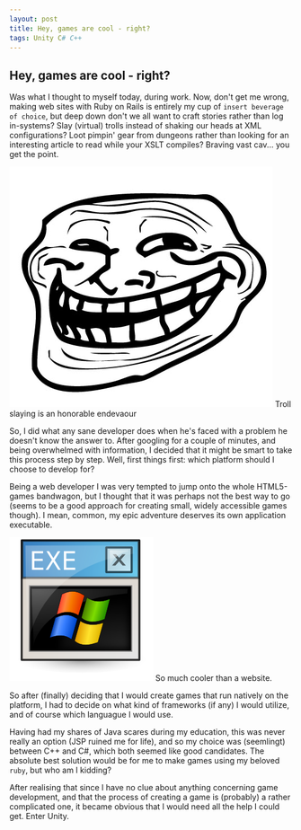 ```yaml
---
layout: post
title: Hey, games are cool - right?
tags: Unity C# C++
---
```


## Hey, games are cool - right?

Was what I thought to myself today, during work. Now, don't get me wrong, making web sites with Ruby on Rails is
entirely my cup of `insert beverage of choice`, but deep down don't we all want to craft stories rather than
log in-systems? Slay (virtual) trolls instead of shaking our heads at XML configurations? Loot pimpin' gear from dungeons
rather than looking for an interesting article to read while your XSLT compiles? Braving vast cav... you get the point.

![Troll](/assets/images/posts/troll.jpg)
<span class="image-text">Troll slaying is an honorable endevaour</span>

So, I did what any sane developer does when he's faced with a problem he doesn't know the answer to. After googling for a couple of minutes, and being overwhelmed with information, I decided that it might be smart to take this process step by step. Well, first things first: which platform should I choose to develop for?

Being a web developer I was very tempted to jump onto the whole HTML5-games bandwagon, but I thought that it was perhaps not the best way to go (seems to be a good approach for creating small, widely accessible games though). I mean, common, my epic adventure deserves its own application executable.

![Troll](/assets/images/posts/exe.png)
<span class="image-text">So much cooler than a website.</span>

So after (finally) deciding that I would create games that run natively on the platform, I had to decide on what kind of frameworks (if any) I would utilize, and of course which languague I would use. 

Having had my shares of Java scares during my education, this was never really an option (JSP ruined me for life), and so my choice was (seemlingt) between C++ and C#, which both seemed like good candidates. The absolute best solution would be for me to make games using my beloved `ruby`, but who am I kidding?

After realising that since I have no clue about anything concerning game development, and that the process of creating a game is (probably) a rather complicated one, it became obvious that I would need all the help I could get. Enter Unity.

